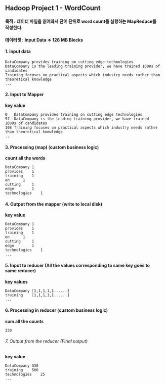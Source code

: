 ## Hadoop Project 1 - WordCount

#### 목적 : 데이터 파일을 읽어와서 단어 단위로 word count를 실행하는 MapReduce를 작성한다.
#### 데이터셋 : Input Data => 128 MB Blocks

#### 1. input data
```
DataCompany provides training on cutting edge technologies
DataCompany is the leading training provider, we have trained 1000s of candidates
Training focuses on practical aspects which industry needs rather than theoretical knowledge
...
```

#### 2. Input to Mapper

**key	value**
```
0	DataCompany provides training on cutting edge technologies
57	DataCompany is the leading training provider, we have trained 1000s of candidates
108	Training focuses on practical aspects which industry needs rather than theoretical knowledge
..
```

#### 3. Processing (map) (custom business logic)

**count all the words**
```
DataCompany	1
provides	1
training	1
on		1
cutting		1
edge		1
technologies	1
```

#### 4. Output from the mapper (write to local disk)

**key value**
```
DataCompany	1
provides	1
training	1
on		1
cutting		1
edge		1
technologies	1
...
```

#### 5. Input to reducer (All the values corresponding to same key goes to same reducer)

**key values**
```
DataCompany	[1,1,1,1,1......]
training	[1,1,1,1,1......]
...
```

#### 6. Processing in reducer (custom business logic)

**sum all the counts**
```
330
```

###### 7. Output from the reducer (Final output)

**key value**
```
DataCompany	330
training	500
technologies	25
...
```
